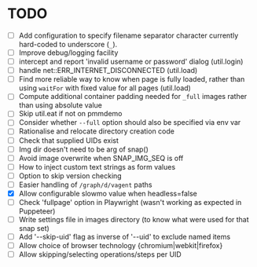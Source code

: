 # TODO

- [ ] Add configuration to specify filename separator character currently hard-coded to underscore (`_`).
- [ ] Improve debug/logging facility
- [ ] intercept and report 'invalid username or password' dialog (util.login)
- [ ] handle net::ERR_INTERNET_DISCONNECTED (util.load)
- [ ] Find more reliable way to know when page is fully loaded, rather than using `waitFor` with fixed value for all pages (util.load)
- [ ] Compute additional container padding needed for `_full` images rather than using absolute value
- [ ] Skip util.eat if not on pmmdemo
- [ ] Consider whether `--full` option should also be specified via env var
- [ ] Rationalise and relocate directory creation code
- [ ] Check that supplied UIDs exist
- [ ] Img dir doesn't need to be arg of snap()
- [ ] Avoid image overwrite when SNAP_IMG_SEQ is off
- [ ] How to inject custom text strings as form values
- [ ] Option to skip version checking
- [ ] Easier handling of `/graph/d/vagent` paths
- [x] Allow configurable slowmo value when headless=false
- [ ] Check 'fullpage' option in Playwright (wasn't working as expected in Puppeteer)
- [ ] Write settings file in images directory (to know what were used for that snap set)
- [ ] Add '--skip-uid' flag as inverse of '--uid' to exclude named items
- [ ] Allow choice of browser technology {chromium|webkit|firefox}
- [ ] Allow skipping/selecting operations/steps per UID
